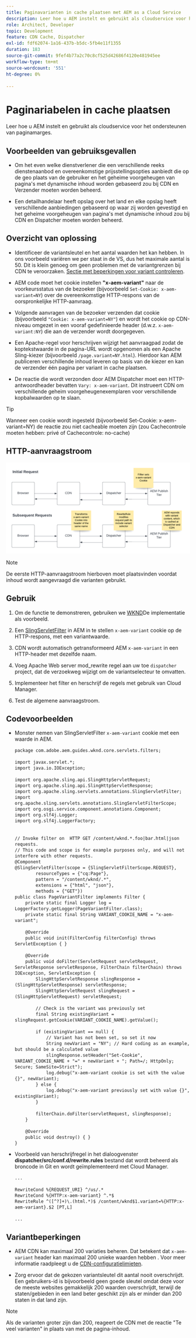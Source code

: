 ```yaml
---
title: Paginavarianten in cache plaatsen met AEM as a Cloud Service
description: Leer hoe u AEM instelt en gebruikt als cloudservice voor het ondersteunen van paginamarges.
role: Architect, Developer
topic: Development
feature: CDN Cache, Dispatcher
exl-id: fdf62074-1a16-437b-b5dc-5fb4e11f1355
duration: 183
source-git-commit: 9fef4b77a2c70c8cf525d42686f4120e481945ee
workflow-type: tm+mt
source-wordcount: '551'
ht-degree: 0%

---
```


# Paginariabelen in cache plaatsen

Leer hoe u AEM instelt en gebruikt als cloudservice voor het ondersteunen van paginamarges.

## Voorbeelden van gebruiksgevallen

+ Om het even welke dienstverlener die een verschillende reeks dienstenaanbod en overeenkomstige prijsstellingsopties aanbiedt die op de geo plaats van de gebruiker en het geheime voorgeheugen van pagina&#39;s met dynamische inhoud worden gebaseerd zou bij CDN en Verzender moeten worden beheerd.

+ Een detailhandelaar heeft opslag over het land en elke opslag heeft verschillende aanbiedingen gebaseerd op waar zij worden gevestigd en het geheime voorgeheugen van pagina&#39;s met dynamische inhoud zou bij CDN en Dispatcher moeten worden beheerd.

## Overzicht van oplossing

+ Identificeer de variantsleutel en het aantal waarden het kan hebben. In ons voorbeeld variëren we per staat in de VS, dus het maximale aantal is 50. Dit is klein genoeg om geen problemen met de variantgrenzen bij CDN te veroorzaken. [Sectie met beperkingen voor variant controleren](#variant-limitations).

+ AEM code moet het cookie instellen __&quot;x-aem-variant&quot;__ naar de voorkeursstatus van de bezoeker (bijvoorbeeld `Set-Cookie: x-aem-variant=NY`) over de overeenkomstige HTTP-respons van de oorspronkelijke HTTP-aanvraag.

+ Volgende aanvragen van de bezoeker verzenden dat cookie (bijvoorbeeld `"Cookie: x-aem-variant=NY"`) en wordt het cookie op CDN-niveau omgezet in een vooraf gedefinieerde header (d.w.z. `x-aem-variant:NY`) die aan de verzender wordt doorgegeven.

+ Een Apache-regel voor herschrijven wijzigt het aanvraagpad zodat de koptekstwaarde in de pagina-URL wordt opgenomen als een Apache Sling-kiezer (bijvoorbeeld `/page.variant=NY.html`). Hierdoor kan AEM publiceren verschillende inhoud leveren op basis van de kiezer en kan de verzender één pagina per variant in cache plaatsen.

+ De reactie die wordt verzonden door AEM Dispatcher moet een HTTP-antwoordheader bevatten `Vary: x-aem-variant`. Dit instrueert CDN om verschillende geheim voorgeheugenexemplaren voor verschillende kopbalwaarden op te slaan.

>[!TIP]
>
>Wanneer een cookie wordt ingesteld (bijvoorbeeld Set-Cookie: x-aem-variant=NY) de reactie zou niet cacheable moeten zijn (zou Cachecontrole moeten hebben: privé of Cachecontrole: no-cache)

## HTTP-aanvraagstroom

![Variant cache-aanvraagstroom](./assets/variant-cache-request-flow.png)

>[!NOTE]
>
>De eerste HTTP-aanvraagstroom hierboven moet plaatsvinden voordat inhoud wordt aangevraagd die varianten gebruikt.

## Gebruik

1. Om de functie te demonstreren, gebruiken we [WKND](https://experienceleague.adobe.com/docs/experience-manager-learn/getting-started-wknd-tutorial-develop/overview.html)De implementatie als voorbeeld.

1. Een [SlingServletFilter](https://sling.apache.org/documentation/the-sling-engine/filters.html) in AEM in te stellen `x-aem-variant` cookie op de HTTP-respons, met een variantwaarde.

1. CDN wordt automatisch getransformeerd AEM `x-aem-variant` in een HTTP-header met dezelfde naam.

1. Voeg Apache Web server mod_rewrite regel aan uw toe `dispatcher` project, dat de verzoekweg wijzigt om de variantselecteur te omvatten.

1. Implementeer het filter en herschrijf de regels met gebruik van Cloud Manager.

1. Test de algemene aanvraagstroom.

## Codevoorbeelden

+ Monster nemen van SlingServletFilter `x-aem-variant` cookie met een waarde in AEM.

  ```
  package com.adobe.aem.guides.wknd.core.servlets.filters;
  
  import javax.servlet.*;
  import java.io.IOException;
  
  import org.apache.sling.api.SlingHttpServletRequest;
  import org.apache.sling.api.SlingHttpServletResponse;
  import org.apache.sling.servlets.annotations.SlingServletFilter;
  import org.apache.sling.servlets.annotations.SlingServletFilterScope;
  import org.osgi.service.component.annotations.Component;
  import org.slf4j.Logger;
  import org.slf4j.LoggerFactory;
  
  
  // Invoke filter on  HTTP GET /content/wknd.*.foo|bar.html|json requests.
  // This code and scope is for example purposes only, and will not interfere with other requests.
  @Component
  @SlingServletFilter(scope = {SlingServletFilterScope.REQUEST},
          resourceTypes = {"cq:Page"},
          pattern = "/content/wknd/.*",
          extensions = {"html", "json"},
          methods = {"GET"})
  public class PageVariantFilter implements Filter {
      private static final Logger log = LoggerFactory.getLogger(PageVariantFilter.class);
      private static final String VARIANT_COOKIE_NAME = "x-aem-variant";
  
      @Override
      public void init(FilterConfig filterConfig) throws ServletException { }
  
      @Override
      public void doFilter(ServletRequest servletRequest, ServletResponse servletResponse, FilterChain filterChain) throws IOException, ServletException {
          SlingHttpServletResponse slingResponse = (SlingHttpServletResponse) servletResponse;
          SlingHttpServletRequest slingRequest = (SlingHttpServletRequest) servletRequest;
  
          // Check is the variant was previously set
          final String existingVariant = slingRequest.getCookie(VARIANT_COOKIE_NAME).getValue();
  
          if (existingVariant == null) {
              // Variant has not been set, so set it now
              String newVariant = "NY"; // Hard coding as an example, but should be a calculated value
              slingResponse.setHeader("Set-Cookie", VARIANT_COOKIE_NAME + "=" + newVariant + "; Path=/; HttpOnly; Secure; SameSite=Strict");
              log.debug("x-aem-variant cookie is set with the value {}", newVariant);
          } else {
              log.debug("x-aem-variant previously set with value {}", existingVariant);
          }
  
          filterChain.doFilter(servletRequest, slingResponse);
      }
  
      @Override
      public void destroy() { }
  }
  ```

+ Voorbeeld van herschrijfregel in het dialoogvenster __dispatcher/src/conf.d/rewrite.rules__ bestand dat wordt beheerd als broncode in Git en wordt geïmplementeerd met Cloud Manager.

  ```
  ...
  
  RewriteCond %{REQUEST_URI} ^/us/.*  
  RewriteCond %{HTTP:x-aem-variant} ^.*$  
  RewriteRule ^([^?]+)\.(html.*)$ /content/wknd$1.variant=%{HTTP:x-aem-variant}.$2 [PT,L] 
  
  ...
  ```

## Variantbeperkingen

+ AEM CDN kan maximaal 200 variaties beheren. Dat betekent dat `x-aem-variant` header kan maximaal 200 unieke waarden hebben . Voor meer informatie raadpleegt u de [CDN-configuratielimieten](https://docs.fastly.com/en/guides/resource-limits).

+ Zorg ervoor dat de gekozen variantsleutel dit aantal nooit overschrijdt.  Een gebruikers-id is bijvoorbeeld geen goede sleutel omdat deze voor de meeste websites gemakkelijk 200 waarden overschrijdt, terwijl de staten/gebieden in een land beter geschikt zijn als er minder dan 200 staten in dat land zijn.

>[!NOTE]
>
>Als de varianten groter zijn dan 200, reageert de CDN met de reactie &quot;Te veel varianten&quot; in plaats van met de pagina-inhoud.
